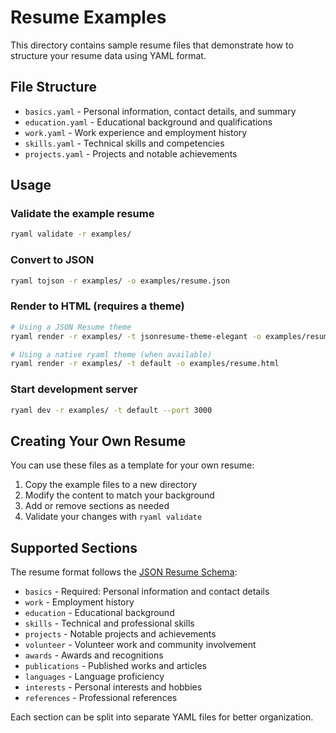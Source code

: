 # Resume Examples

This directory contains sample resume files that demonstrate how to structure your resume data using YAML format.

## File Structure

- `basics.yaml` - Personal information, contact details, and summary
- `education.yaml` - Educational background and qualifications
- `work.yaml` - Work experience and employment history
- `skills.yaml` - Technical skills and competencies
- `projects.yaml` - Projects and notable achievements

## Usage

### Validate the example resume

```bash
ryaml validate -r examples/
```

### Convert to JSON

```bash
ryaml tojson -r examples/ -o examples/resume.json
```

### Render to HTML (requires a theme)

```bash
# Using a JSON Resume theme
ryaml render -r examples/ -t jsonresume-theme-elegant -o examples/resume.html

# Using a native ryaml theme (when available)
ryaml render -r examples/ -t default -o examples/resume.html
```

### Start development server

```bash
ryaml dev -r examples/ -t default --port 3000
```

## Creating Your Own Resume

You can use these files as a template for your own resume:

1. Copy the example files to a new directory
2. Modify the content to match your background
3. Add or remove sections as needed
4. Validate your changes with `ryaml validate`

## Supported Sections

The resume format follows the [JSON Resume Schema](https://jsonresume.org/schema/):

- `basics` - Required: Personal information and contact details
- `work` - Employment history
- `education` - Educational background
- `skills` - Technical and professional skills
- `projects` - Notable projects and achievements
- `volunteer` - Volunteer work and community involvement
- `awards` - Awards and recognitions
- `publications` - Published works and articles
- `languages` - Language proficiency
- `interests` - Personal interests and hobbies
- `references` - Professional references

Each section can be split into separate YAML files for better organization.
